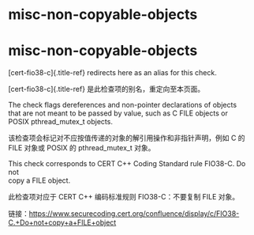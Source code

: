 # misc-non-copyable-objects

# misc-non-copyable-objects

[cert-fio38-c]{.title-ref} redirects here as an alias for this check.

[cert-fio38-c]{.title-ref} 是此检查项的别名，重定向至本页面。

The check flags dereferences and non-pointer declarations of objects  
that are not meant to be passed by value, such as C FILE objects or  
POSIX pthread_mutex_t objects.

该检查项会标记对不应按值传递的对象的解引用操作和非指针声明，例如 C 的 FILE 对象或 POSIX 的 pthread_mutex_t 对象。

This check corresponds to CERT C++ Coding Standard rule FIO38-C. Do not  
copy a FILE object.

此检查项对应于 CERT C++ 编码标准规则 FIO38-C：不要复制 FILE 对象。

链接：https://www.securecoding.cert.org/confluence/display/c/FIO38-C.+Do+not+copy+a+FILE+object
